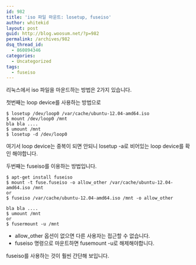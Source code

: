 ```yaml
---
id: 982
title: 'iso 파일 마운트: losetup, fuseiso'
author: whitekid
layout: post
guid: http://blog.woosum.net/?p=982
permalink: /archives/982
dsq_thread_id:
  - 860894346
categories:
  - Uncategorized
tags:
  - fuseiso
---
```

리눅스에서 iso 파일을 마운드하는 방법은 2가지 있습니다.

첫번째는 loop device를 사용하는 방법으로

    $ losetup /dev/loop0 /var/cache/ubuntu-12.04-amd64.iso  
    $ mount /dev/loop0 /mnt  
    bla bla ....  
    $ umount /mnt  
    $ losetup -d /dev/loop0  

여기서 loop device는 중복이 되면 안되니 losetup -a로 비어있는 loop device를 확인 해야합니다.

두번째는 fuseiso를 이용하는 방법입니다.

    $ apt-get install fuseiso  
    $ mount -t fuse.fuseiso -o allow_other /var/cache/ubuntu-12.04-amd64.iso /mnt  
    or  
    $ fuseiso /var/cache/ubuntu-12.04-amd64.iso /mnt -o allow_other

    bla bla ....  
    $ umount /mnt  
    or  
    $ fusermount -u /mnt  

  * allow_other 옵션이 없으면 다른 사용자는 접근할 수 없습니다.
  * fuseiso 명령으로 마운트하면 fusemount -u로 해제해야합니다.

fuseiso를 사용하는 것이 훨씬 간단해 보입니다.